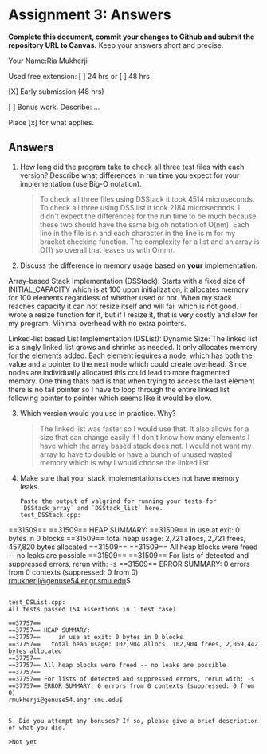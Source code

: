 # Assignment 3: Answers

**Complete this document, commit your changes to Github and submit the repository URL to Canvas.** Keep your answers short and precise.

Your Name:Ria Mukherji

Used free extension: [ ] 24 hrs or [ ] 48 hrs

[X] Early submission (48 hrs)

[ ] Bonus work. Describe: ...

Place [x] for what applies.


## Answers
1. How long did the program take to check all three test files with each version?  Describe what differences in run time you expect for your implementation (use Big-O notation).

   > To check all three files using DSStack it took 4514 microseconds. To check all three using DSS list it took 2184 microseconds. I didn't expect the differences for the run time to be much because these two should have the same big oh notation of O(nm). Each line in the file is n and each character in the line is m for my bracket checking function. The complexity for a list and an array is O(1) so overall that leaves us with O(nm).

2. Discuss the difference in memory usage based on **your** implementation.

  Array-based Stack Implementation (DSStack):
  Starts with a fixed size of INITIAL_CAPACITY which is at 100 upon initialization, it allocates memory for 100 elements regardless of whether used or not. When my stack reaches capacity it can not resize itself and will fail which is not good. I wrote a resize function for it, but if I resize it, that is very costly and slow for my program.
  Minimal overhead with no extra pointers. 

Linked-list based List Implementation (DSList):
Dynamic Size: The linked list is a singly linked list grows and shrinks as needed. It only allocates memory for the elements added.
Each element iequires a node, which has both the value and a pointer to the next node which could create overhead.
Since nodes are individually allocated this could lead to more fragmented memory.
One thing thats bad is that when trying to access the last element there is no tail pointer so I have to loop through the entire linked list following pointer to pointer which seems like it would be slow.

3. Which version would you use in practice. Why?

   > The linked list was faster so I would use that. It also allows for a size that can change easily if I don't know how many elements I have which the array based stack does not. I would not want my array to have to double or have a bunch of unused wasted memory which is why I would choose the linked list.

4. Make sure that your stack implementations does not have memory leaks.

   ```
   Paste the output of valgrind for running your tests for `DSStack_array` and `DSStack_list` here. 
   test_DSStack.cpp: 
 ==31509== 
==31509== HEAP SUMMARY:
==31509==     in use at exit: 0 bytes in 0 blocks
==31509==   total heap usage: 2,721 allocs, 2,721 frees, 457,820 bytes allocated
==31509== 
==31509== All heap blocks were freed -- no leaks are possible
==31509== 
==31509== For lists of detected and suppressed errors, rerun with: -s
==31509== ERROR SUMMARY: 0 errors from 0 contexts (suppressed: 0 from 0)
rmukherji@genuse54.engr.smu.edu$ 
   ```

test_DSList.cpp: 
All tests passed (54 assertions in 1 test case)

==37757== 
==37757== HEAP SUMMARY:
==37757==     in use at exit: 0 bytes in 0 blocks
==37757==   total heap usage: 102,904 allocs, 102,904 frees, 2,059,442 bytes allocated
==37757== 
==37757== All heap blocks were freed -- no leaks are possible
==37757== 
==37757== For lists of detected and suppressed errors, rerun with: -s
==37757== ERROR SUMMARY: 0 errors from 0 contexts (suppressed: 0 from 0)
rmukherji@genuse54.engr.smu.edu$ 


5. Did you attempt any bonuses? If so, please give a brief description of what you did.

   >Not yet

